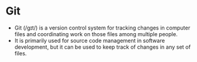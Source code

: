 # Git

*  Git (/ɡɪt/) is a version control system for tracking changes in computer files and coordinating work on those files among multiple people.
*  It is primarily used for source code management in software development, but it can be used to keep track of changes in any set of files.
